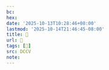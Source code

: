 ```yaml
---
bc:
hex:
date: '2025-10-13T10:28:46+08:00'
lastmod: '2025-10-14T21:46:45-08:00'
title: 􃿹
url: 􃿹
tags: [𠒵]
src: DCCV
note:
---
```

